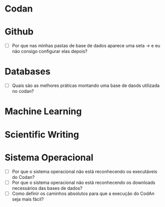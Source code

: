 # Codan

# Github
- [ ] Por que nas minhas pastas de base de dados aparece uma seta -> e eu não consigo configurar elas depois?

# Databases
- [ ] Quais são as melhores práticas montando uma base de daods utilizada no codan?

# Machine Learning

# Scientific Writing

# Sistema Operacional

- [ ] Por que o sistema operacional não está reconhecendo os executáveis do Codan?
- [ ] Por que o sistema operacional não está reconhecendo os downloads necessários das bases de dados?
- [ ] Como definir os caminhos absolutos para que a execução do CodAn seja mais fácil?

